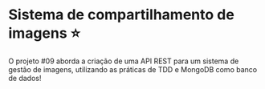 # Sistema de compartilhamento de imagens ⭐
O projeto #09 aborda a criação de uma API REST para um sistema de gestão de imagens, utilizando as práticas de TDD e MongoDB como banco de dados!
